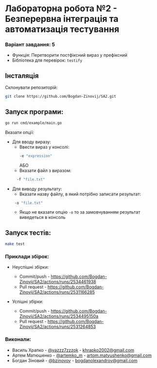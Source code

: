 # Лабораторна робота №2 - Безперервна інтеграція та автоматизація тестування

### Варіант завдання: 5

- Функція: Перетворити постфіксний вираз у префіксний
- Бібліотека для перевірок: `testify`

## Інсталяція

Склонувати репозиторій:

```sh
git clone https://github.com/Bogdan-Zinovij/SA2.git
```

## Запуск програми:

```sh
go run cmd/example/main.go
```

Вказати опції:

- Для вводу виразу:
  - Ввести вираз у консолі:
    ```sh
    -e "expression"
    ```
    АБО
  - Вказати файл з виразом:
  ```sh
    -f "file.txt"
  ```
- Для виводу результату:
  - Вказати назву файлу, в який потрібно записати результат:
  ```sh
   -o "file.txt"
  ```
  - Якщо не вказати опцію `-o` то за замовчуванням результат виведеться в консоль

## Запуск тестів:

```sh
make test
```

### Приклади збірок:

- Неуспішні збірки:

  - Commit/push - https://github.com/Bogdan-Zinovij/SA2/actions/runs/2534461938
  - Pull request - https://github.com/Bogdan-Zinovij/SA2/actions/runs/2531166285

- Успішні збірки:
  - Commit/push - https://github.com/Bogdan-Zinovij/SA2/actions/runs/2534495150a
  - Pull request - https://github.com/Bogdan-Zinovij/SA2/actions/runs/2531264853

### Виконали:

- Василь Храпко - [@vazzz7zzzok](https://t.me/vazzz7zzzok) - khrapko2002@gmail.com
- Артем Матюшенко - [@artemko_m](https://t.me/artemko_m) - artom.matyushenko@gmail.com
- Богдан Зіновий - [@bzinovoy](https://t.me/bzinovoy) - bogdanolexandrov@gmail.com
